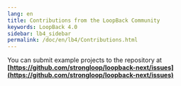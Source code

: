 ```yaml
---
lang: en
title: Contributions from the LoopBack Community
keywords: LoopBack 4.0
sidebar: lb4_sidebar
permalink: /doc/en/lb4/Contributions.html
---
```


You can submit example projects to the repository at
**[https://github.com/strongloop/loopback-next/issues](https://github.com/strongloop/loopback-next/issues)**
